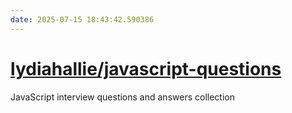 ```yaml
---
date: 2025-07-15 18:43:42.590386
---
```


# [lydiahallie/javascript-questions](https://github.com/lydiahallie/javascript-questions)

JavaScript interview questions and answers collection